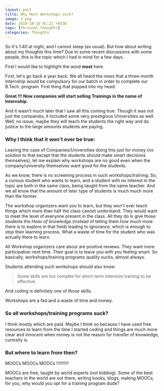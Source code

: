 ```yaml
---
layout: post
title: Why Most Workshops suck?
image: 3.png
date: 2019-10-10 01:21 +0530
tags: [Personal thoughts]
categories: Thoughts
---
```


So it's 1:40 at night, and I cannot sleep (as usual). But how about writing about my thoughts this time? Due to some 
recent discussions with some people, this is the topic which I had in mind for a few days.

First I would like to highlight the word **most** here.

First, let's go back a year back. We all heard the news that a three-month Internship would be compulsory for our batch 
in order to complete our B.Tech. program. First thing that popped into my head:

**Great !!! Now companies will start selling Trainings in the name of Internship.**

And it wasn't much later that I saw all this coming true. Though it was not just the companies, it included some very 
prestigious Universities as well. Well, no issue, maybe they will teach the students the right way and do justice to the 
large amounts students are paying. 

### Why I think that it won't ever be true:

Leaving the case of Companies/Universities doing this just for money (no solution to that except that the students 
should make smart decisions themselves), let me explain why workshops are no good even when the company/university 
themselves want good for the students. 

As we know, there is no screening process in such workshops/training. So, a curious student who wants to learn, and a 
student with no interest in the topic are both in the same class, being taught from the same teacher. And we all know 
that the amount of later type of students is much much more than the former. 

The workshop organizers want you to learn, but they won't ever teach things which more than half the class cannot 
understand. They would want to meet the level of everyone present in the class. All they do is give those students the 
*Hoax of knowledge* (instead of telling them how much more there is to explore in that field)
leading to ignorance, which is enough to stop their learning process. What a waste of time for the student who was actually there to learn. 

All Workshop organizers care about are positive reviews. They want more participation next time. Their goal is to leave 
you with you feeling smart. So basically, workshops/training programs quality sucks, almost always.

Students attending such workshops should also know:
> Some skills are too complex for short-term intensive training to be effective.

And coding is definitely one of those skills.

Workshops are a fad and a waste of time and money.

### So all workshops/training programs suck?

I think mostly which are paid. Maybe I think so because I have used free resources to learn from the time I started 
coding and things are much more clear and innocent when money is not the reason for transfer of knowledge, curiosity is.

### But where to learn from then?

MOOCs MOOCs MOOCs !!!!!!!!!!
          
MOOCs are free, taught by world experts (not kidding). Some of the best teachers in the world are out there, writing 
books, blogs, making MOOCs, for you, why would you opt for a training program dude?     
